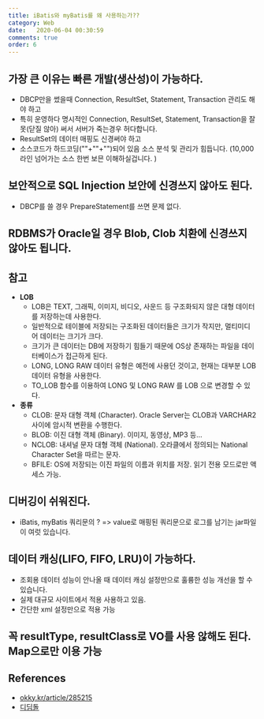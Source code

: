 ```yaml
---
title: iBatis와 myBatis를 왜 사용하는가??
category: Web
date:   2020-06-04 00:30:59
comments: true
order: 6
---
```




## 가장 큰 이유는 빠른 개발(생산성)이 가능하다. 
* DBCP만을 썼을때 Connection, ResultSet, Statement, Transaction 관리도 해야 하고 
* 특히 운영하다 명시적인 Connection, ResultSet, Statement, Transaction을 잘못(닫질 않아) 써서 서버가 죽는경우 허다합니다. 
* ResultSet의 데이터 매핑도 신경써야 하고
* 소스코드가 하드코딩(""+""+"")되어 있음 소스 분석 및 관리가 힘듭니다. (10,000 라인 넘어가는 소스 한번 보믄 이해하실겁니다. )

## 보안적으로 SQL Injection 보안에 신경쓰지 않아도 된다. 
* DBCP를 쓸 경우 PrepareStatement를 쓰면 문제 없다. 

## RDBMS가 Oracle일 경우 Blob, Clob 치환에 신경쓰지 않아도 됩니다. 

## 참고
* __LOB__
  + LOB은 TEXT, 그래픽, 이미지, 비디오, 사운드 등 구조화되지 않은 대형 데이터를 저장하는데 사용한다.
  + 일반적으로 테이블에 저장되는 구조화된 데이터들은 크기가 작지만, 멀티미디어 데이터는 크기가 크다.
  + 크기가 큰 데이터는 DB에 저장하기 힘들기 때문에 OS상 존재하는 파일을 데이터베이스가 접근하게 된다.
  + LONG, LONG RAW 데이터 유형은 예전에 사용던 것이고, 현재는 대부분 LOB 데이터 유형을 사용한다.
  + TO_LOB 함수를 이용하여 LONG 및 LONG RAW 를 LOB 으로 변경할 수 있다.
* __종류__
  + CLOB: 문자 대형 객체 (Character). Oracle Server는 CLOB과 VARCHAR2 사이에 암시적 변환을 수행한다.
  + BLOB: 이진 대형 객체 (Binary). 이미지, 동영상, MP3 등... 
  + NCLOB: 내셔널 문자 대형 객체 (National). 오라클에서 정의되는 National Character Set을 따르는 문자.
  + BFILE: OS에 저장되는 이진 파일의 이름과 위치를 저장. 읽기 전용 모드로만 액세스 가능.


## 디버깅이 쉬워진다.
* iBatis, myBatis 쿼리문의 ? => value로 매핑된 쿼리문으로 로그를 남기는 jar파일이 여럿 있습니다. 

## 데이터 캐싱(LIFO, FIFO, LRU)이 가능하다.
* 조회용 데이터 성능이 안나올 때 데이터 캐싱 설정만으로 훌륭한 성능 개선을 할 수 있습니다. 
* 실제 대규모 사이트에서 적용 사용하고 있음. 
* 간단한 xml 설정만으로 적용 가능 

## 꼭 resultType, resultClass로 VO를 사용 않해도 된다. Map으로만 이용 가능 


## References
* [okky.kr/article/285215](https://okky.kr/article/285215)
* [디딤돌](https://stepping.tistory.com/30)
